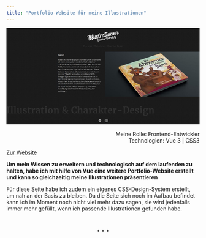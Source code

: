 ```yaml
---
title: "Portfolio-Website für meine Illustrationen"
---
```


![Website um meine Illustrationen zu präsentieren](../images/Website_Illustrationen.jpg)

<div style="text-align: right">Meine Rolle: Frontend-Entwickler</div>
<div style="text-align: right">Technologien: Vue 3 | CSS3</div>

[Zur Website](http://www.sascha-nabrotzky.de)

**Um mein Wissen zu erweitern und technologisch auf dem laufenden zu halten, habe ich mit hilfe von Vue eine weitere Portfolio-Website erstellt und kann so gleichzeitig meine Illustrationen präsentieren**

Für diese Seite habe ich zudem ein eigenes CSS-Design-System erstellt, um nah an der Basis zu bleiben. Da die Seite sich noch im Aufbau befindet kann ich im Moment noch nicht viel mehr dazu sagen, sie wird jedenfalls immer mehr gefüllt, wenn ich passende Illustrationen gefunden habe.

<p style="text-align: center;margin-top: 40px;">&bull; &bull; &bull;</p>
